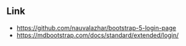 ## Link
- https://github.com/nauvalazhar/bootstrap-5-login-page
- https://mdbootstrap.com/docs/standard/extended/login/